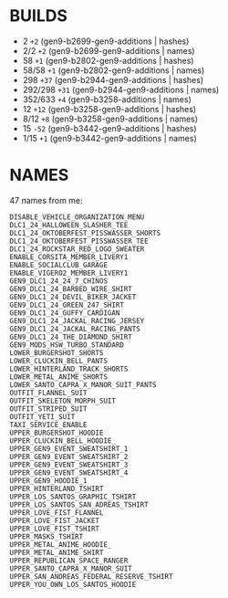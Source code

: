 # BUILDS
- 2 `+2` (gen9-b2699-gen9-additions | hashes)
- 2/2 `+2` (gen9-b2699-gen9-additions | names)
- 58 `+1` (gen9-b2802-gen9-additions | hashes)
- 58/58 `+1` (gen9-b2802-gen9-additions | names)
- 298 `+37` (gen9-b2944-gen9-additions | hashes)
- 292/298 `+31` (gen9-b2944-gen9-additions | names)
- 352/633 `+4` (gen9-b3258-additions | names)
- 12 `+12` (gen9-b3258-gen9-additions | hashes)
- 8/12 `+8` (gen9-b3258-gen9-additions | names)
- 15 `-52` (gen9-b3442-gen9-additions | hashes)
- 1/15 `+1` (gen9-b3442-gen9-additions | names)

# NAMES
47 names from me:
```
DISABLE_VEHICLE_ORGANIZATION_MENU
DLC1_24_HALLOWEEN_SLASHER_TEE
DLC1_24_OKTOBERFEST_PISSWASSER_SHORTS
DLC1_24_OKTOBERFEST_PISSWASSER_TEE
DLC1_24_ROCKSTAR_RED_LOGO_SWEATER
ENABLE_CORSITA_MEMBER_LIVERY1
ENABLE_SOCIALCLUB_GARAGE
ENABLE_VIGERO2_MEMBER_LIVERY1
GEN9_DLC1_24_24_7_CHINOS
GEN9_DLC1_24_BARBED_WIRE_SHIRT
GEN9_DLC1_24_DEVIL_BIKER_JACKET
GEN9_DLC1_24_GREEN_247_SHIRT
GEN9_DLC1_24_GUFFY_CARDIGAN
GEN9_DLC1_24_JACKAL_RACING_JERSEY
GEN9_DLC1_24_JACKAL_RACING_PANTS
GEN9_DLC1_24_THE_DIAMOND_SHIRT
GEN9_MODS_HSW_TURBO_STANDARD
LOWER_BURGERSHOT_SHORTS
LOWER_CLUCKIN_BELL_PANTS
LOWER_HINTERLAND_TRACK_SHORTS
LOWER_METAL_ANIME_SHORTS
LOWER_SANTO_CAPRA_X_MANOR_SUIT_PANTS
OUTFIT_FLANNEL_SUIT
OUTFIT_SKELETON_MORPH_SUIT
OUTFIT_STRIPED_SUIT
OUTFIT_YETI_SUIT
TAXI_SERVICE_ENABLE
UPPER_BURGERSHOT_HOODIE
UPPER_CLUCKIN_BELL_HOODIE_
UPPER_GEN9_EVENT_SWEATSHIRT_1
UPPER_GEN9_EVENT_SWEATSHIRT_2
UPPER_GEN9_EVENT_SWEATSHIRT_3
UPPER_GEN9_EVENT_SWEATSHIRT_4
UPPER_GEN9_HOODIE_1
UPPER_HINTERLAND_TSHIRT
UPPER_LOS_SANTOS_GRAPHIC_TSHIRT
UPPER_LOS_SANTOS_SAN_ADREAS_TSHIRT
UPPER_LOVE_FIST_FLANNEL
UPPER_LOVE_FIST_JACKET
UPPER_LOVE_FIST_TSHIRT
UPPER_MASKS_TSHIRT
UPPER_METAL_ANIME_HOODIE_
UPPER_METAL_ANIME_SHIRT
UPPER_REPUBLICAN_SPACE_RANGER
UPPER_SANTO_CAPRA_X_MANOR_SUIT
UPPER_SAN_ANDREAS_FEDERAL_RESERVE_TSHIRT
UPPER_YOU_OWN_LOS_SANTOS_HOODIE
```